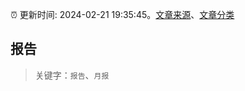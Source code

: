 :alarm_clock: 更新时间: 2024-02-21 19:35:45。[文章来源](/README.md)、[文章分类](/TAGS.md)

## 报告


> 关键字：`报告`、`月报`



